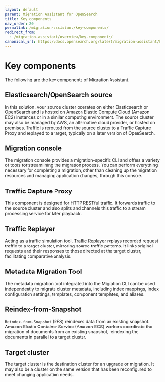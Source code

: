 ```yaml
---
layout: default
parent: Migration Assistant for OpenSearch
title: Key components
nav_order: 20
permalink: /migration-assistant/key-components/
redirect_from:
  - /migration-assistant/overview/key-components/
canonical_url: https://docs.opensearch.org/latest/migration-assistant/key-components/
---
```


# Key components 

The following are the key components of Migration Assistant.

## Elasticsearch/OpenSearch source

In this solution, your source cluster operates on either Elasticsearch or OpenSearch and is hosted on Amazon Elastic Compute Cloud (Amazon EC2) instances or in a similar computing environment. The source cluster may also be managed by AWS, an alternative cloud provider, or hosted on premises. Traffic is rerouted from the source cluster to a Traffic Capture Proxy and replayed to a target, typically on a later version of OpenSearch.

## Migration console

The migration console provides a migration-specific CLI and offers a variety of tools for streamlining the migration process. You can perform everything necessary for completing a migration, other than cleaning up the migration resources and managing application changes, through this console.

## Traffic Capture Proxy

This component is designed for HTTP RESTful traffic. It forwards traffic to the source cluster and also splits and channels this traffic to a stream processing service for later playback.

## Traffic Replayer

Acting as a traffic simulation tool, [Traffic Replayer]({{site.url}}{{site.baseurl}}/migration-assistant/migration-phases/replay-captured-traffic/) replays recorded request traffic to a target cluster, mirroring source traffic patterns. It links original requests and their responses to those directed at the target cluster, facilitating comparative analysis.

## Metadata Migration Tool

The metadata migration tool integrated into the Migration CLI can be used independently to migrate cluster metadata, including index mappings, index configuration settings, templates, component templates, and aliases.

## Reindex-from-Snapshot

`Reindex-from-Snapshot` (RFS) reindexes data from an existing snapshot. Amazon Elastic Container Service (Amazon ECS) workers coordinate the migration of documents from an existing snapshot, reindexing the documents in parallel to a target cluster.

## Target cluster

The target cluster is the destination cluster for an upgrade or migration. It may also be a cluster on the same version that has been reconfigured to meet changing application needs.
